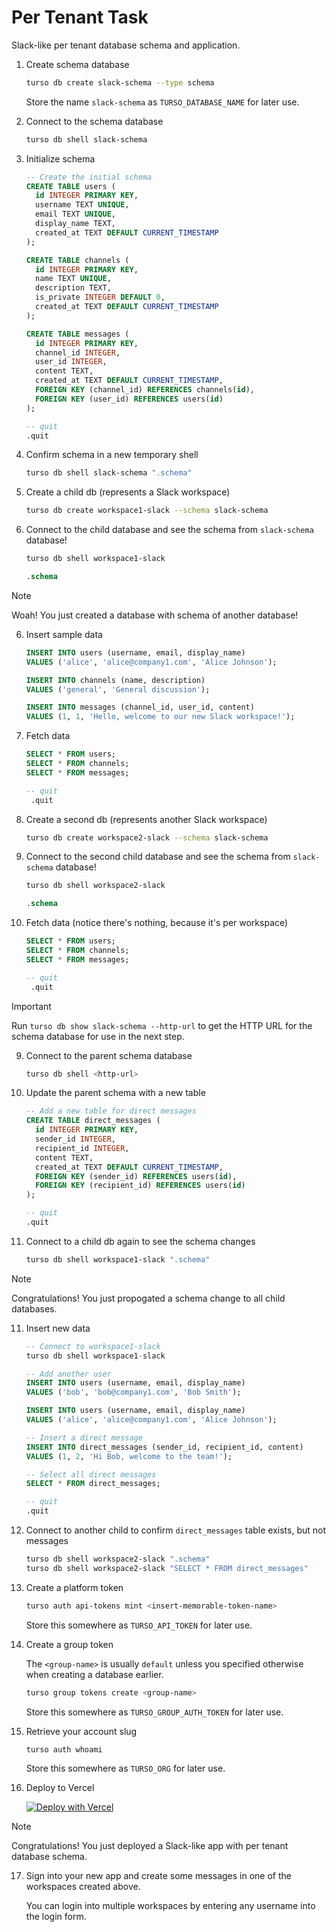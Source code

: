 # Per Tenant Task

Slack-like per tenant database schema and application.

1. Create schema database

   ```bash
   turso db create slack-schema --type schema
   ```

   Store the name `slack-schema` as `TURSO_DATABASE_NAME` for later use.

2. Connect to the schema database

   ```bash
   turso db shell slack-schema
   ```

3. Initialize schema

   ```sql
   -- Create the initial schema
   CREATE TABLE users (
     id INTEGER PRIMARY KEY,
     username TEXT UNIQUE,
     email TEXT UNIQUE,
     display_name TEXT,
     created_at TEXT DEFAULT CURRENT_TIMESTAMP
   );

   CREATE TABLE channels (
     id INTEGER PRIMARY KEY,
     name TEXT UNIQUE,
     description TEXT,
     is_private INTEGER DEFAULT 0,
     created_at TEXT DEFAULT CURRENT_TIMESTAMP
   );

   CREATE TABLE messages (
     id INTEGER PRIMARY KEY,
     channel_id INTEGER,
     user_id INTEGER,
     content TEXT,
     created_at TEXT DEFAULT CURRENT_TIMESTAMP,
     FOREIGN KEY (channel_id) REFERENCES channels(id),
     FOREIGN KEY (user_id) REFERENCES users(id)
   );

   -- quit
   .quit
   ```

4. Confirm schema in a new temporary shell

   ```bash
   turso db shell slack-schema ".schema"
   ```

5. Create a child db (represents a Slack workspace)

   ```bash
   turso db create workspace1-slack --schema slack-schema
   ```

6. Connect to the child database and see the schema from `slack-schema` database!

   ```bash
   turso db shell workspace1-slack
   ```

   ```sql
   .schema
   ```

> [!NOTE]
> Woah! You just created a database with schema of another database!

6. Insert sample data

   ```sql
   INSERT INTO users (username, email, display_name)
   VALUES ('alice', 'alice@company1.com', 'Alice Johnson');

   INSERT INTO channels (name, description)
   VALUES ('general', 'General discussion');

   INSERT INTO messages (channel_id, user_id, content)
   VALUES (1, 1, 'Hello, welcome to our new Slack workspace!');
   ```

7. Fetch data

   ```sql
   SELECT * FROM users;
   SELECT * FROM channels;
   SELECT * FROM messages;

   -- quit
    .quit
   ```

8. Create a second db (represents another Slack workspace)

   ```bash
   turso db create workspace2-slack --schema slack-schema
   ```

9. Connect to the second child database and see the schema from `slack-schema` database!

   ```bash
   turso db shell workspace2-slack
   ```

   ```sql
   .schema
   ```

10. Fetch data (notice there's nothing, because it's per workspace)

    ```sql
    SELECT * FROM users;
    SELECT * FROM channels;
    SELECT * FROM messages;

    -- quit
     .quit
    ```

> [!IMPORTANT]
> Run `turso db show slack-schema --http-url` to get the HTTP URL for the schema database for use in the next step.

9. Connect to the parent schema database

   ```bash
   turso db shell <http-url>
   ```

10. Update the parent schema with a new table

    ```sql
    -- Add a new table for direct messages
    CREATE TABLE direct_messages (
      id INTEGER PRIMARY KEY,
      sender_id INTEGER,
      recipient_id INTEGER,
      content TEXT,
      created_at TEXT DEFAULT CURRENT_TIMESTAMP,
      FOREIGN KEY (sender_id) REFERENCES users(id),
      FOREIGN KEY (recipient_id) REFERENCES users(id)
    );

    -- quit
    .quit
    ```

11. Connect to a child db again to see the schema changes

    ```bash
    turso db shell workspace1-slack ".schema"
    ```

> [!NOTE]
> Congratulations! You just propogated a schema change to all child databases.

11. Insert new data

    ```sql
    -- Connect to workspace1-slack
    turso db shell workspace1-slack

    -- Add another user
    INSERT INTO users (username, email, display_name)
    VALUES ('bob', 'bob@company1.com', 'Bob Smith');

    INSERT INTO users (username, email, display_name)
    VALUES ('alice', 'alice@company1.com', 'Alice Johnson');

    -- Insert a direct message
    INSERT INTO direct_messages (sender_id, recipient_id, content)
    VALUES (1, 2, 'Hi Bob, welcome to the team!');

    -- Select all direct messages
    SELECT * FROM direct_messages;

    -- quit
    .quit
    ```

12. Connect to another child to confirm `direct_messages` table exists, but not messages

    ```bash
    turso db shell workspace2-slack ".schema"
    turso db shell workspace2-slack "SELECT * FROM direct_messages"
    ```

13. Create a platform token

    ```bash
    turso auth api-tokens mint <insert-memorable-token-name>
    ```

    Store this somewhere as `TURSO_API_TOKEN` for later use.

14. Create a group token

    The `<group-name>` is usually `default` unless you specified otherwise when creating a database earlier.

    ```bash
    turso group tokens create <group-name>
    ```

    Store this somewhere as `TURSO_GROUP_AUTH_TOKEN` for later use.

15. Retrieve your account slug

    ```bash
    turso auth whoami
    ```

    Store this somewhere as `TURSO_ORG` for later use.

16. Deploy to Vercel

    [![Deploy with Vercel](https://vercel.com/button)](https://vercel.com/new/clone?repository-url=https%3A%2F%2Fgithub.com%2Fnotrab%2Fturso-per-tenant-starter&env=TURSO_API_TOKEN,TURSO_ORG,TURSO_DATABASE_NAME,TURSO_GROUP_AUTH_TOKEN)

> [!NOTE]
> Congratulations! You just deployed a Slack-like app with per tenant database schema.

17. Sign into your new app and create some messages in one of the workspaces created above.

    You can login into multiple workspaces by entering any username into the login form.
